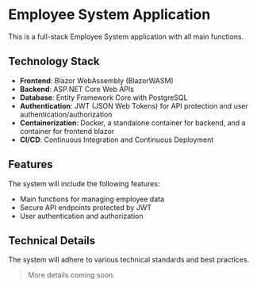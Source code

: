 # Employee System Application

This is a full-stack Employee System application with all main functions. 

## Technology Stack
- **Frontend**: Blazor WebAssembly (BlazorWASM)
- **Backend**: ASP.NET Core Web APIs
- **Database**: Entity Framework Core with PostgreSQL
- **Authentication**: JWT (JSON Web Tokens) for API protection and user authentication/authorization
- **Containerization**: Docker, a standalone container for backend, and a container for frontend blazor
- **CI/CD**: Continuous Integration and Continuous Deployment

## Features
The system will include the following features:
- Main functions for managing employee data
- Secure API endpoints protected by JWT
- User authentication and authorization

## Technical Details
The system will adhere to various technical standards and best practices.

> More details coming soon.
